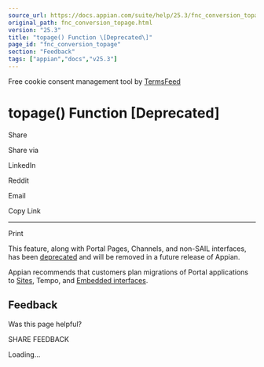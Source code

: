 ```yaml
---
source_url: https://docs.appian.com/suite/help/25.3/fnc_conversion_topage.html
original_path: fnc_conversion_topage.html
version: "25.3"
title: "topage() Function \[Deprecated\]"
page_id: "fnc_conversion_topage"
section: "Feedback"
tags: ["appian","docs","v25.3"]
---
```



Free cookie consent management tool by [TermsFeed](https://www.termsfeed.com/)

# topage() Function \[Deprecated\]

Share

Share via

LinkedIn

Reddit

Email

Copy Link

* * *

Print

This feature, along with Portal Pages, Channels, and non-SAIL interfaces, has been [deprecated](Deprecated_Features.html) and will be removed in a future release of Appian.

Appian recommends that customers plan migrations of Portal applications to [Sites](Sites.html), Tempo, and [Embedded interfaces](Embedded_Interfaces.html).

## Feedback

Was this page helpful?

SHARE FEEDBACK

Loading...